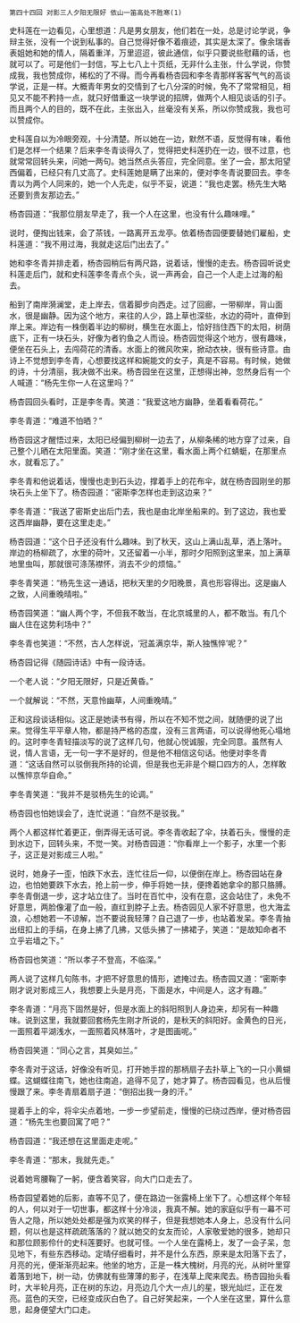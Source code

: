     第四十四回 对影三人夕阳无限好 依山一笛高处不胜寒(1) 

   史科莲在一边看见，心里想道：凡是男女朋友，他们若在一处，总是讨论学说，争辩主张，没有一个说到私事的。自己觉得好像不着痕迹，其实是太深了。像余瑞香表姐她和她的情人，隔着重洋，万里迢迢，彼此通信，似乎只要说些慰藉的话，也就可以了。可是他们一封信，写上七八上十页纸，无非什么主张，什么学说，你赞成我，我也赞成你，稀松的了不得。而今再看杨杏园和李冬青那样客客气气的高谈学说，正是一样。大概青年男女的交情到了七八分深的时候，免不了常常相见，相见又不能不矜持一点，就只好借重这一块学说的招牌，做两个人相见谈话的引子。而且两个人的目的，既不在此，主张出入，丝毫没有关系，所以你赞成我，我也可以赞成你。

   史科莲自以为冷眼旁观，十分清楚。所以她在一边，默然不语，反觉得有味，看他们是怎样一个结果？后来李冬青谈得久了，觉得把史科莲扔在一边，很不过意，也就常常回转头来，问她一两句。她当然点头答应，完全同意。坐了一会，那太阳望西偏着，已经只有几丈高了。史科莲她是瞒了出来的，便对李冬青说要回去。李冬青以为两个人同来的，她一个人先走，似乎不妥，说道：“我也走罢。杨先生大略还要到贵友那边去。”

   杨杏园道：“我那位朋友早走了，我一个人在这里，也没有什么趣味哩。”

   说时，便掏出钱来，会了茶钱，一路离开五龙亭。依着杨杏园便要替她们雇船，史科莲道：“我不用过海，我就走这后门出去了。”

   她和李冬青并排走着，杨杏园稍后有两尺路，说着话，慢慢的走去。杨杏园听说史科莲走后门，就和史科莲李冬青点个头，说一声再会，自己一个人走上过海的船去。

   船到了南岸漪澜堂，走上岸去，信着脚步向西走。过了回廊，一带柳岸，背山面水，很是幽静。因为这个地方，来往的人少，路上草也深些，水边的荷叶，直伸到岸上来。岸边有一株倒着半边的柳树，横生在水面上，恰好挡住西下的太阳，树荫底下，正有一块石头，好像为者钓鱼之人而设。杨杏园觉得这个地方，很有趣味，便坐在石头上，去闯荷花的清香。水面上的微风吹来，掀动衣袂，很有些诗意。由诗上不觉想到李冬青，心想要找这样和婉能文的女子，真是不容易。有时候，她做的诗，十分清丽，我决做不出来。杨杏园坐在这里，正想得出神，忽然身后有一个人喊道：“杨先生你一人在这里吗？”

   杨杏园回头看时，正是李冬青。笑道：“我爱这地方幽静，坐着看看荷花。”

   李冬青道：“难道不怕晒？”

   杨杏园这才醒悟过来，太阳已经偏到柳树一边去了，从柳条稀的地方穿了过来，自己整个儿晒在太阳里面。笑道：“刚才坐在这里，看水面上两个红蜻蜓，在那里点水，就看忘了。”

   李冬青和他说着话，慢慢也走到石头边，撑着手上的花布伞，就在杨杏园刚坐的那块石头上坐下了。杨杏园道：“密斯李怎样也走到这边来？”

   李冬青道：“我送了密斯史出后门去，我也是由北岸坐船来的。到了这边，我也爱这西岸幽静，要在这里走走。”

   杨杏园道：“这个日子还没有什么趣味。到了秋天，这山上满山乱草，洒上落叶。岸边的杨柳疏了，水里的荷叶，又还留着一小半，那时夕阳照到这里来，加上满草地里虫叫，那就很可涤荡襟怀，消去不少的烦恼。”

   李冬青笑道：“杨先生这一通话，把秋天里的夕阳晚景，真也形容得出。这是幽人之致，人间重晚晴啦。”

   杨杏园笑道：“幽人两个字，不但我不敢当，在北京城里的人，都不敢当。有几个幽人住在这势利场中？”

   李冬青也笑道：“不然，古人怎样说，‘冠盖满京华，斯人独憔悴’呢？”

   杨杏园记得《随园诗话》中有一段诗话。

   一个老人说：“夕阳无限好，只是近黄昏。”

   一个就解说：“不然，天意怜幽草，人间重晚晴。”

   正和这段谈话相似。这正是她读书有得，所以在不知不觉之间，就随便的说了出来。觉得生平平章人物，都是持严格的态度，没有三言两语，可以说得他死心塌地的。这时李冬青轻描淡写的说了这样几句，他就心悦诚服，完全同意。虽然有人说，情人言语，无一句一字不是好的，但是他不相信这句话。他便对李冬青道：“这话自然可以驳倒我所持的论调，但是我也无非是个糊口四方的人，怎样敢以憔悴京华自命。”

   李冬青笑道：“我并不是驳杨先生的论调。”

   杨杏园也怕她误会了，连忙说道：“自然不是驳我。”

   两个人都这样忙着更正，倒弄得无话可说。李冬青收起了伞，扶着石头，慢慢的走到水边下，回转头来，不觉一笑。对杨杏园道：“你看岸上一个影子，水里一个影子，这正是对影成三人啦。”

   说时，她身子一歪，怕跌下水去，连忙往后一仰，以便倒在岸上。杨杏园站在身边，也怕她要跌下水去，抢上前一步，伸手将她一扶，便搀着她拿伞的那只胳膊。李冬青倒退一步，这才站立住了。当时在百忙中，没有在意，这会站住了，未免不好意思，两脸像灌了血一般，直红到脖子上去。杨杏园见人家不好意思，也大海孟浪，心想她若一不谅解，岂不要说我轻薄？自己退了一步，也站着发呆。李冬青抽出纽扣上的手绢，在身上拂了几拂，又低头拂了一拂裙子，笑道：“是故知命者不立乎岩墙之下。”

   杨杏园也笑道：“所以孝子不登高，不临深。”

   两人说了这样几句陈书，才把不好意思的情形，遮掩过去。杨杏园又道：“密斯李刚才说对影成三人，我想要上头是月亮，下面是水，中间是人，这才有趣。”

   李冬青道：“月亮下固然是好，但是水面上的斜阳照到人身边来，却另有一种趣味。说到这里，我就要回套杨先生刚才所说的，是秋天的斜阳好。金黄色的日光，一面照着平湖浅水，一面照着风林落叶，才是图画呢。”

   杨杏园笑道：“同心之言，其臭如兰。”

   李冬青对于这话，好像没有听见，打开她手捏的那柄扇子去扑草上飞的一只小黄蝴蝶。这蝴蝶往南飞，她也往南追，追得不见了，她才算了。杨杏园看见，也从后慢慢跟了来。李冬青扇着扇子道：“倒招出我一身的汗。”

   提着手上的伞，将伞尖点着地，一步一步望前走，慢慢的已绕过西岸，便对杨杏园道：“杨先生也要回寓了吧？”

   杨杏园道：“我还想在这里面走走呢。”

   李冬青道：“那末，我就先走。”

   说着她弯腰鞠了一躬，便含着笑容，向大门口走去了。

   杨杏园望着她的后影，直等不见了，便在路边一张露椅上坐下了。心想这样个年轻的人，何以对于一切世事，都这样十分冷淡，我真不解。她的家庭似乎有一幕不可告人之隐，所以她处处都是强为欢笑的样子，但是我想她本人身上，总没有什么问题，何以也是这样疏疏落落的？就以她交的女友而论，人家敬爱她的很多，她却只和那位顾影伶什的史科莲要好。也就可怪。一个人坐在露椅上，发了一会子呆，忽见地下，有些东西移动。定晴仔细看时，并不是什么东西，原来是太阳落下去了，月亮的光，便渐渐亮起来。他坐的地方，正是一株大槐树，月亮的光，从树叶里穿着落到地下，树一动，仿佛就有些薄薄的影子，在浅草上爬来爬去。杨杏园抬头看时，大半轮月亮，正在树的东边，月亮边几个大一点儿的星，银光灿烂，正在发亮。蓝色的天空，已经变成灰白色了。自己好笑起来，一个人坐在这里，算什么意思，起身便望大门口走。

